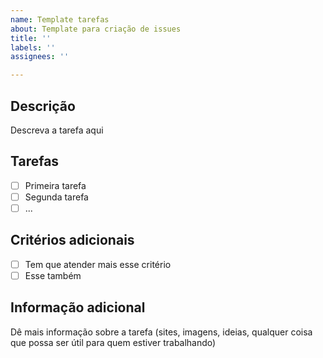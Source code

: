 ```yaml
---
name: Template tarefas
about: Template para criação de issues
title: ''
labels: ''
assignees: ''

---
```


## Descrição

Descreva a tarefa aqui

## Tarefas

- [ ] Primeira tarefa
- [ ] Segunda tarefa
- [ ] ...

## Critérios adicionais

- [ ] Tem que atender mais esse critério
- [ ] Esse também

## Informação adicional

Dê mais informação sobre a tarefa (sites, imagens, ideias, qualquer coisa que
possa ser útil para quem estiver trabalhando)
